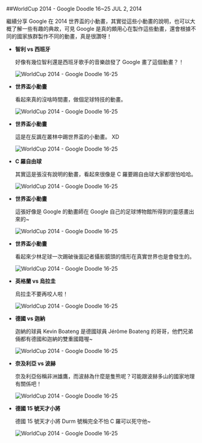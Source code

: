 <!-- @@master  = ../../_layout.html-->

<!-- @@block  =  jsBottom-->

<include src="../../_articles-js.html"></include>

<!-- @@close-->

<!-- @@block  =  css-->

<include src="../../_articles-css.html"></include>

<!-- @@close-->

<!-- @@block  =  articles-social-->

<include src="../../_articles-social.html"></include>

<!-- @@close-->

<!-- @@block  =  articles-footer-->

<include src="../../_articles.html"></include>

<!-- @@close-->

<!-- @@block  =  meta-->

<meta name="keywords" content="google,google doodle,world cup 2014,soccer,oxxo,google 首頁插圖,google 動畫">

<meta property="article:published_time" content="2014-07-02T22:55:00+01:00">

<link rel="author" href="https://plus.google.com/105185415102049371674/posts">

<link rel="publisher" href="https://plus.google.com/105185415102049371674">

<meta name="description" content="繼續分享 Google 在 2014 世界盃的小動畫，其實從這些小動畫的說明，也可以大概了解一些有趣的典故，可見 Google 是真的頗用心在製作這些動畫，還會根據不同的國家族群製作不同的動畫，真是很讚呀！">

<meta itemprop="name" content="WorldCup 2014 - Google Doodle 16~25 - OXXO.STUDIO">

<meta itemprop="image" content="http://www.oxxostudio.tw/img/articles/201407/20140702_1_01.gif">

<meta itemprop="description" content="繼續分享 Google 在 2014 世界盃的小動畫，其實從這些小動畫的說明，也可以大概了解一些有趣的典故，可見 Google 是真的頗用心在製作這些動畫，還會根據不同的國家族群製作不同的動畫，真是很讚呀！">

<meta property="og:title" content="WorldCup 2014 - Google Doodle 16~25 - OXXO.STUDIO">

<meta property="og:url" content="http://www.oxxostudio.tw/articles/201407/google-doodle-worldcup2014-16-25.html">

<meta property="og:image" content="http://www.oxxostudio.tw/img/articles/201407/20140702_1_01.gif">

<meta property="og:description" content="繼續分享 Google 在 2014 世界盃的小動畫，其實從這些小動畫的說明，也可以大概了解一些有趣的典故，可見 Google 是真的頗用心在製作這些動畫，還會根據不同的國家族群製作不同的動畫，真是很讚呀！">

<title>WorldCup 2014 - Google Doodle 16~25 - OXXO.STUDIO</title> 

<!-- @@close-->

<!-- @@block  =  articles-content--> 

##WorldCup 2014 - Google Doodle 16~25 <span class="article-date" tag="share">JUL 2, 2014</span>

繼續分享 Google 在 2014 世界盃的小動畫，其實從這些小動畫的說明，也可以大概了解一些有趣的典故，可見 Google 是真的頗用心在製作這些動畫，還會根據不同的國家族群製作不同的動畫，真是很讚呀！

- **智利 vs 西班牙**  

	好像有幾位智利還是西班牙歌手的音樂啟發了 Google 畫了這個動畫？！

	![WorldCup 2014 - Google Doodle 16-25](/img/articles/201407/worldcup2014_16.gif)

- **世界盃小動畫**  

	看起來真的沒啥時間畫，做個足球特技的動畫。

	![WorldCup 2014 - Google Doodle 16-25](/img/articles/201407/worldcup2014_17.gif)

- **世界盃小動畫**  

	這是在反諷在叢林中踢世界盃的小動畫。 XD

	![WorldCup 2014 - Google Doodle 16-25](/img/articles/201407/worldcup2014_23.gif)

- **C 羅自由球**  

	其實這是張沒有說明的動畫，看起來很像是 C 羅要踢自由球大家都很怕哈哈。

	![WorldCup 2014 - Google Doodle 16-25](/img/articles/201407/worldcup2014_24.gif)

- **世界盃小動畫**  

	這張好像是 Google 的動畫師在 Google 自己的足球博物館所得到的靈感畫出來的~

	![WorldCup 2014 - Google Doodle 16-25](/img/articles/201407/worldcup2014_25.gif)

- **世界盃小動畫**  

	看起來少林足球一次踢破後面記者攝影鏡頭的情形在真實世界也是會發生的。

	![WorldCup 2014 - Google Doodle 16-25](/img/articles/201407/worldcup2014_19.gif)

- **英格蘭 vs 烏拉圭**  

	烏拉圭不要再咬人啦！

	![WorldCup 2014 - Google Doodle 16-25](/img/articles/201407/worldcup2014_18.gif)

- **德國 vs 迦納**  

	迦納的球員 Kevin Boateng 是德國球員 Jérôme Boateng 的哥哥，他們兄弟倆都有德國和迦納的雙重國籍喔~

	![WorldCup 2014 - Google Doodle 16-25](/img/articles/201407/worldcup2014_20.gif)

- **奈及利亞 vs 波赫**  

	奈及利亞俗稱非洲雄鷹，而波赫為什麼是隻熊呢？可能跟波赫多山的國家地理有關係吧！

	![WorldCup 2014 - Google Doodle 16-25](/img/articles/201407/worldcup2014_21.gif)

- **德國 15 號天才小將**  

	德國 15 號天才小將 Durm 號稱完全不怕 C 羅可以死守他~

	![WorldCup 2014 - Google Doodle 16-25](/img/articles/201407/worldcup2014_22.gif)

<!-- @@close-->